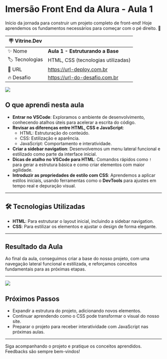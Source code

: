 # Imersão Front End da Alura - Aula 1  

Início da jornada para construir um projeto completo de front-end! Hoje aprendemos os fundamentos necessários para começar com o pé direito. 🚀  

| :placard: Vitrine.Dev |     |
| -------------  | --- |
| :sparkles: Nome        | **Aula 1 - Estruturando a Base**
| :label: Tecnologias | HTML, CSS (tecnologias utilizadas)
| :rocket: URL         | https://url-deploy.com.br
| :fire: Desafio     | https://url-do-desafio.com.br

<!-- Inserir imagem com a #vitrinedev ao final do link -->
![](https://via.placeholder.com/1200x500.png?text=Aula+1+-+Estruturando+a+Base#vitrinedev)

## O que aprendi nesta aula  

- **Entrar no VSCode**: Exploramos o ambiente de desenvolvimento, conhecendo atalhos úteis para acelerar a escrita do código.  
- **Revisar as diferenças entre HTML, CSS e JavaScript**:  
  - HTML: Estruturação do conteúdo.  
  - CSS: Estilização e aparência.  
  - JavaScript: Comportamento e interatividade.  
- **Criar a sidebar navigation**: Desenvolvemos um menu lateral funcional e estilizado como parte da interface inicial.  
- **Dicas de atalho no VSCode para HTML**: Comandos rápidos como `!` para gerar a estrutura básica e como criar elementos com maior agilidade.  
- **Introduzir as propriedades de estilo com CSS**: Aprendemos a aplicar estilos iniciais, usando ferramentas como o **DevTools** para ajustes em tempo real e depuração visual.  

---

## 🛠️ Tecnologias Utilizadas  

- **HTML**: Para estruturar o layout inicial, incluindo a sidebar navigation.  
- **CSS**: Para estilizar os elementos e ajustar o design de forma elegante.  

---

## Resultado da Aula  

Ao final da aula, conseguimos criar a base do nosso projeto, com uma navegação lateral funcional e estilizada, e reforçamos conceitos fundamentais para as próximas etapas.  

---

<!-- Inserir imagem da sidebar navigation criada -->
![](https://via.placeholder.com/1200x500.png?text=Sidebar+Navigation+Criada#vitrinedev)

## Próximos Passos  

- Expandir a estrutura do projeto, adicionando novos elementos.  
- Continuar aprendendo como o CSS pode transformar o visual do nosso site.  
- Preparar o projeto para receber interatividade com JavaScript nas próximas aulas.  

---

Siga acompanhando o projeto e pratique os conceitos aprendidos. Feedbacks são sempre bem-vindos!  
